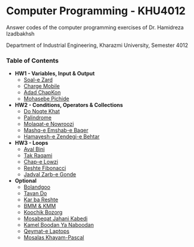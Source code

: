 # Computer Programming - KHU4012
Answer codes of the computer programming exercises of Dr. Hamidreza Izadbakhsh

Department of Industrial Engineering, Kharazmi University, Semester 4012

### Table of Contents

- **HW1 - Variables, Input & Output**
  - [Soal-e Zard](HW1/soal_zard.py)
  - [Charge Mobile](HW1/charge_mobile.py)
  - [Adad ChapKon](HW1/adad_chap_kon.py)
  - [Mohasebe Pichide](HW1/mohasebe_pichide.py)
- **HW2 - Conditions, Operators & Collections**
  - [Do Noqte Khat](HW2/do_noqte_khat.py)
  - [Palindrome](HW2/palindrome.py)
  - [Molaqat-e Nowroozi](HW2/molaqat_nowroozi.py)
  - [Mashq-e Emshab-e Baqer](HW2/mashq_emshab_baqer.py)
  - [Hamayesh-e Zendegi-e Behtar](HW2/hamayesh_zendegi_behtar.py)
- **HW3 - Loops**
  - [Aval Bini](HW3/aval_bini.py)
  - [Tak Raqami](HW3/tak_raqami.py)
  - [Chap-e Lowzi](HW3/chap_lowzi.py)
  - [Reshte Fibonacci](HW3/reshte_fibonacci.py)
  - [Jadval Zarb-e Gonde](HW3/jadval_zarb_gonde.py)
- **Optional**
  - [Bolandgoo](Optional/bolandgoo.py)
  - [Tavan Do](Optional/tavan_do.py)
  - [Kar ba Reshte](Optional/kar_ba_reshte.py)
  - [BMM & KMM](Optional/bmm_kmm.py)
  - [Koochik Bozorg](Optional/koochik_bozorg.py)
  - [Mosabeqat Jahani Kabedi](Optional/mosabeqat_jahani_kabedi.py)
  - [Kamel Boodan Ya Naboodan](Optional/kamel_boodan_ya_naboodan.py)
  - [Qeymat-e Laptops](Optional/qeymat_laptops.py)
  - [Mosalas Khayam-Pascal](Optional/mosalas_khayam_pascal.py)
